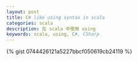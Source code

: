 ```yaml
---
layout: post
title: C# like using syntax in scala
categories: scala
description: 在 scala 中使用 using
keywords: scala, using, C#, CSharp
---
```


{% gist 0744426121a5227bbcf050619cb24119 %}
